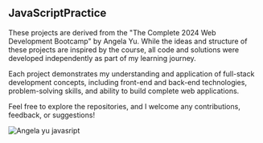 ## JavaScriptPractice
These projects are derived from the "The Complete 2024 Web Development Bootcamp" by Angela Yu. While the ideas and structure of these projects are inspired by the course, all code and solutions were developed independently as part of my learning journey.

Each project demonstrates my understanding and application of full-stack development concepts, including front-end and back-end technologies, problem-solving skills, and ability to build complete web applications.

Feel free to explore the repositories, and I welcome any contributions, feedback, or suggestions!

![Angela yu javasript](https://github.com/user-attachments/assets/2e38786e-1d01-445b-8e0a-cda65658fa43)

